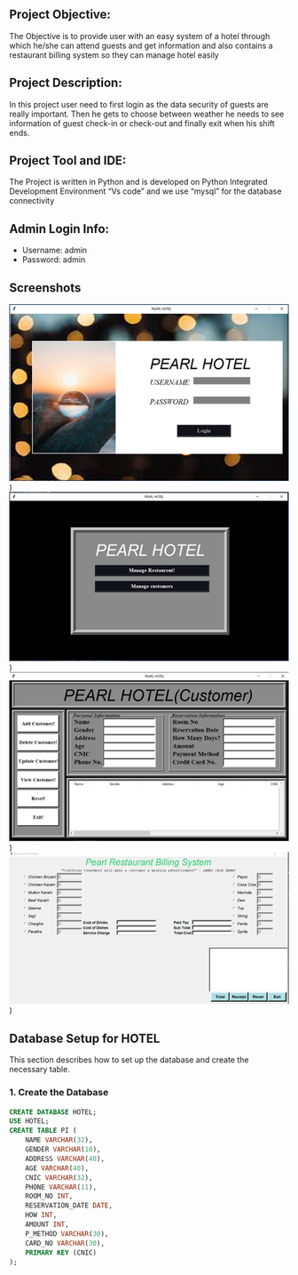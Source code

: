 ## Project Objective:
The Objective is to provide user with an easy system of a hotel through which he/she can attend guests and get information and also contains a restaurant billing system so they can manage hotel easily

## Project Description:
In this project user need to first login as the data security of guests are really important. Then he gets to choose between weather he needs to see information of guest check-in or check-out and finally exit when his shift ends.

## Project Tool and IDE:
The Project is written in Python and is developed on Python Integrated Development Environment “Vs code” and  we use “mysql” for the database connectivity

## Admin Login Info:
- Username: admin
- Password: admin

## Screenshots

![Alt text](https://github.com/MateenMureed/sms-school-management-system-/blob/main/Hotel%20Management%20System/Picture2.png))
![Alt text](https://github.com/MateenMureed/sms-school-management-system-/blob/main/Hotel%20Management%20System/Picture3.png))
![Alt text](https://github.com/MateenMureed/sms-school-management-system-/blob/main/Hotel%20Management%20System/Picture4.png))
![Alt text](https://github.com/MateenMureed/sms-school-management-system-/blob/main/Hotel%20Management%20System/Picture5.png))

## Database Setup for HOTEL

This section describes how to set up the database and create the necessary table.

### 1. Create the Database

```sql
CREATE DATABASE HOTEL;
USE HOTEL;
CREATE TABLE PI (
    NAME VARCHAR(32),
    GENDER VARCHAR(10),
    ADDRESS VARCHAR(40),
    AGE VARCHAR(40),
    CNIC VARCHAR(32),
    PHONE VARCHAR(11),
    ROOM_NO INT,
    RESERVATION_DATE DATE,
    HOW INT,
    AMOUNT INT,
    P_METHOD VARCHAR(30),
    CARD_NO VARCHAR(30),
    PRIMARY KEY (CNIC)
);


